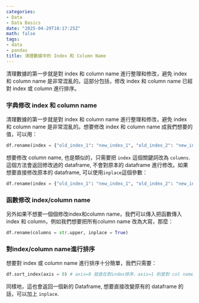 ```yaml
---
categories:
- Data
- Data Basics
date: "2025-04-29T18:17:25Z"
math: false
tags:
- data
- pandas
title: 清理數據中的 Index 和 Column Name
---
```


清理數據的第一步就是對 index 和 column name 進行整理和修改，避免 index 和 column name 是非常混亂的。這部分包括，修改 index 和 column name 已經對 index 或 column 進行排序。

### 字典修改 index 和 column name

清理數據的第一步就是對 index 和 column name 進行整理和修改，避免 index 和 column name 是非常混亂的。想要修改 index 和 column name 成我們想要的值，可以用：

```python
df.rename(index = {"old_index_1": "new_index_1", "old_index_2": "new_index_2" })
```

想要修改 column name, 也是類似的，只需要把 `index` 這個關鍵詞改為 `columns`. 這個方法會返回修改過的 dataframe, 不會對原本的 dataframe 進行修改。如果想要直接修改原本的 dataframe, 可以使用`inplace`這個參數：

```python
df.rename(index = {"old_index_1": "new_index_1", "old_index_2": "new_index_2" }, inplace = True)
```



### 函數修改 index/column name

另外如果不想要一個個修改index和column name，我們可以傳入把函數傳入 index 和 column，例如我們想要把所有column name 改為大寫，那麼：
```python
df.rename(columns = str.upper, inplace = True)
```



### 對index/column name進行排序

想要對 index 或 column name 進行排序十分簡單，我們只需要：

```python
df.sort_index(axis = 0) # axis=0 就是在對index排序，axis=1 則是對 col name 排序
```

同樣地，這也會返回一個新的 Dataframe, 想要直接改變原有的 dataframe 的話，可以加上 `inplace`.
